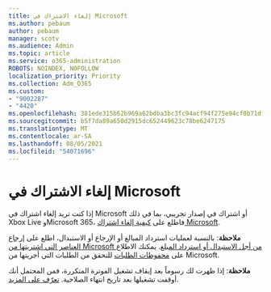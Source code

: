 ```yaml
---
title: إلغاء الاشتراك في Microsoft
ms.author: pebaum
author: pebaum
manager: scotv
ms.audience: Admin
ms.topic: article
ms.service: o365-administration
ROBOTS: NOINDEX, NOFOLLOW
localization_priority: Priority
ms.collection: Adm_O365
ms.custom:
- "9002287"
- "4420"
ms.openlocfilehash: 381ede315b62b969a62bdba3bc3fc94acf94f275e94cf0b71dfd20c000f6b517
ms.sourcegitcommit: b5f7da89a650d2915dc652449623c78be6247175
ms.translationtype: MT
ms.contentlocale: ar-SA
ms.lasthandoff: 08/05/2021
ms.locfileid: "54071696"
---
```

# <a name="cancel-microsoft-subscription"></a>إلغاء الاشتراك في Microsoft

إذا كنت تريد إلغاء اشتراك في Microsoft أو اشتراك في إصدار تجريبي، بما في ذلك Xbox Live وMicrosoft 365، فاطلع على [كيفية إلغاء اشتراك Microsoft](https://support.microsoft.com/help/4027815).

**ملاحظة**: بالنسبة لعمليات استرداد المبالغ أو الإرجاع أو الاستبدال، اطلع على [إرجاع العناصر التي اشتريتها من Microsoft من أجل الاستبدال أو استرداد المبلغ](https://support.microsoft.com/help/10558). يمكنك الاطلاع على [محفوظات الطلبات](https://account.microsoft.com/billing/orders/) للتحقق من الطلبات التي أجريتها من Microsoft. 

**ملاحظة**: إذا ظهرت لك رسوماً بعد إيقاف تشغيل الفوترة المتكررة، فمن المحتمل أنك أوقفت تشغيلها بعد تاريخ انتهاء الصلاحية. [تعرّف على المزيد](https://support.microsoft.com/help/10640). 
